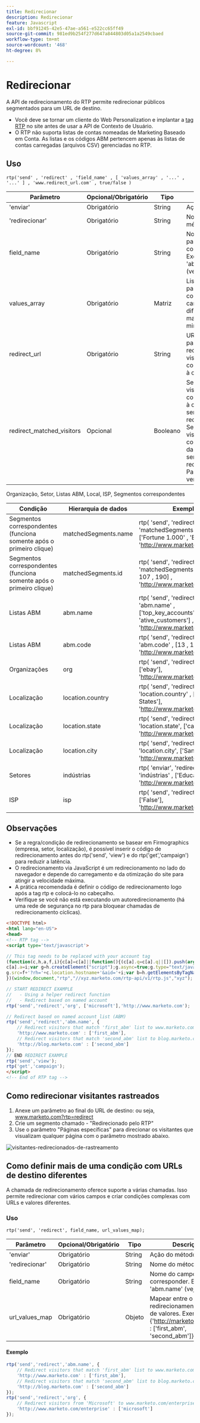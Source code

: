 ```yaml
---
title: Redirecionar
description: Redirecionar
feature: Javascript
exl-id: bbf91245-42e5-47ae-a561-e522cc65ff49
source-git-commit: 981ed9b254f277d647a844803d05a1a2549cbaed
workflow-type: tm+mt
source-wordcount: '468'
ht-degree: 8%

---
```


# Redirecionar

A API de redirecionamento do RTP permite redirecionar públicos segmentados para um URL de destino.

- Você deve se tornar um cliente do Web Personalization e implantar a [tag RTP](https://experienceleague.adobe.com/pt-br/docs/marketo/using/product-docs/web-personalization/rtp-tag-implementation/deploy-the-rtp-javascript) no site antes de usar a API de Contexto de Usuário.
- O RTP não suporta listas de contas nomeadas de Marketing Baseado em Conta. As listas e os códigos ABM pertencem apenas às listas de contas carregadas (arquivos CSV) gerenciadas no RTP.

## Uso

`rtp('send' , 'redirect' , 'field_name' , [ 'values_array' , '...' , '...' ] , 'www.redirect_url.com' , true/false )`

| Parâmetro | Opcional/Obrigatório | Tipo | Descrição |
|---------------------------|-------------------|---------|-----------------------------|
| &#39;enviar&#39; | Obrigatório | String | Ação do método. |
| &#39;redirecionar&#39; | Obrigatório | String | Nome do método. |
| field_name | Obrigatório | String | Nome do campo para corresponder. Exemplo: &#39;abm.name&#39; (veja abaixo). |
| values_array | Obrigatório | Matriz | Lista de valores para corresponder ao campo (não diferencia maiúsculas de minúsculas). |
| redirect_url | Obrigatório | String | URL do Target para redirecionar visitantes que corresponderam à condição. |
| redirect_matched_visitors | Opcional | Booleano | Se true, os visitantes correspondentes à condição serão redirecionados. Se for falso, os visitantes sem correspondência da condição serão redirecionados. Padrão: verdadeiro. |

Organização, Setor, Listas ABM, Local, ISP, Segmentos correspondentes

| Condição | Hierarquia de dados | Exemplo |
|-------------------------------------------------|----------------------|------------------------------------------------------------------------------------------------------------------|
| Segmentos correspondentes (funciona somente após o primeiro clique) | matchedSegments.name | rtp( &#39;send&#39;, &#39;redirect&#39; , &#39;matchedSegments.name&#39; , [&#39;Fortune 1.000&#39; , &#39;Enterprise&#39;] , &#39;http://www.marketo.com&#39;); |
| Segmentos correspondentes (funciona somente após o primeiro clique) | matchedSegments.id | rtp( &#39;send&#39;, &#39;redirect&#39; , &#39;matchedSegments.id&#39; , [106 , 107 , 190] , &#39;http://www.marketo.com&#39;); |
| Listas ABM | abm.name | rtp( &#39;send&#39;, &#39;redirect&#39; , &#39;abm.name&#39; , [&#39;top_key_accounts&#39;, &#39;ative_customers&#39;] , &#39;http://www.marketo.com&#39;); |
| Listas ABM | abm.code | rtp( &#39;send&#39;, &#39;redirect&#39; , &#39;abm.code&#39; , [13 , 15] , &#39;http://www.marketo.com&#39;); |
| Organizações | org | rtp( &#39;send&#39;, &#39;redirect&#39; , &#39;org&#39;, [&#39;ebay&#39;], &#39;http://www.marketo.com&#39;); |
| Localização | location.country | rtp( &#39;send&#39;, &#39;redirect&#39; , &#39;location.country&#39; , [&#39;United States&#39;], &#39;http://www.marketo.com&#39;); |
| Localização | location.state | rtp( &#39;send&#39;, &#39;redirect&#39; , &#39;location.state&#39;, [&#39;ca&#39;], &#39;http://www.marketo.com&#39;); |
| Localização | location.city | rtp( &#39;send&#39;, &#39;redirect&#39; , &#39;location.city&#39;, [&#39;San Mateo&#39;], &#39;http://www.marketo.com&#39;); |
| Setores | indústrias | rtp( &#39;enviar&#39;, &#39;redirecionar&#39; , &#39;indústrias&#39; , [&#39;Educação&#39;], &#39;http://www.marketo.com&#39;); |
| ISP | isp | rtp( &#39;send&#39;, &#39;redirect&#39; , isp , [&#39;False&#39;], &#39;http://www.marketo.com&#39;); |


## Observações

- Se a regra/condição de redirecionamento se basear em Firmographics (empresa, setor, localização), é possível inserir o código de redirecionamento antes do rtp(&#39;send&#39;, &#39;view&#39;) e do rtp(&#39;get&#39;,&#39;campaign&#39;) para reduzir a latência.
- O redirecionamento via JavaScript é um redirecionamento no lado do navegador e depende do carregamento e da otimização do site para atingir a velocidade máxima.
- A prática recomendada é definir o código de redirecionamento logo após a tag rtp e colocá-lo no cabeçalho.
- Verifique se você não está executando um autoredirecionamento (há uma rede de segurança no rtp para bloquear chamadas de redirecionamento cíclicas).

```html
<!DOCTYPE html>
<html lang="en-US">
<head>
<!-- RTP tag -->
<script type='text/javascript'>

// This tag needs to be replaced with your account tag
(function(c,h,a,f,i){c[a]=c[a]||function(){(c[a].q=c[a].q||[]).push(arguments)};
c[a].a=i;var g=h.createElement("script");g.async=true;g.type="text/javascript";
g.src=f+'?rh='+c.location.hostname+'&aid='+i;var b=h.getElementsByTagName("script")[0];b.parentNode.insertBefore(g,b);
})(window,document,"rtp","//xyz.marketo.com/rtp-api/v1/rtp.js","xyz");

// START REDIRECT EXAMPLE
//   - Using a helper redirect function
//   - Redirect based on named account
rtp('send','redirect','org', ['microsoft'],'http://www.marketo.com');

// Redirect based on named account list (ABM)
rtp('send','redirect','abm.name', {
    // Redirect visitors that match 'first_abm' list to www.marketo.com
    'http://www.marketo.com' : ['first_abm'],
    // Redirect visitors that match 'second_abm' list to blog.marketo.com
    'http://blog.marketo.com' : ['second_abm']
});
// END REDIRECT EXAMPLE
rtp('send','view');
rtp('get','campaign');
</script>
<!-- End of RTP tag -->
```

## Como redirecionar visitantes rastreados

1. Anexe um parâmetro ao final do URL de destino: ou seja, www.marketo.com?rtp=redirect
1. Crie um segmento chamado - &quot;Redirecionado pelo RTP&quot;
1. Use o parâmetro &quot;Páginas específicas&quot; para direcionar os visitantes que visualizam qualquer página com o parâmetro mostrado abaixo.

![visitantes-redirecionados-de-rastreamento](assets/tracking-redirected-vistors.png)

## Como definir mais de uma condição com URLs de destino diferentes

A chamada de redirecionamento oferece suporte a várias chamadas. Isso permite redirecionar com vários campos e criar condições complexas com URLs e valores diferentes.

### Uso

`rtp('send', 'redirect', field_name, url_values_map);`

| Parâmetro | Opcional/Obrigatório | Tipo | Descrição |
|---|---|---|---|
| &#39;enviar&#39; | Obrigatório | String | Ação do método. |
| &#39;redirecionar&#39; | Obrigatório | String | Nome do método. |
| field_name | Obrigatório | String | Nome do campo para corresponder. Exemplo: &#39;abm.name&#39; (veja acima). |
| url_values_map | Obrigatório | Objeto | Mapear entre o URL de redirecionamento e a lista de valores. Exemplo:{&#39;http://marketo.com&#39; : [&#39;first_abm&#39;, &#39;second_abm&#39;]} |


#### Exemplo

```javascript
rtp('send','redirect','abm.name', {
    // Redirect visitors that match 'first_abm' list to www.marketo.com
    'http://www.marketo.com' : ['first_abm'],
    // Redirect visitors that match 'second_abm' list to blog.marketo.com
    'http://blog.marketo.com' : ['second_abm']
});
rtp('send','redirect','org', {
    // Redirect visitors from 'Microsoft' to www.marketo.com/enterprise
    'http://www.marketo.com/enterprise' : ['microsoft']
});
```
